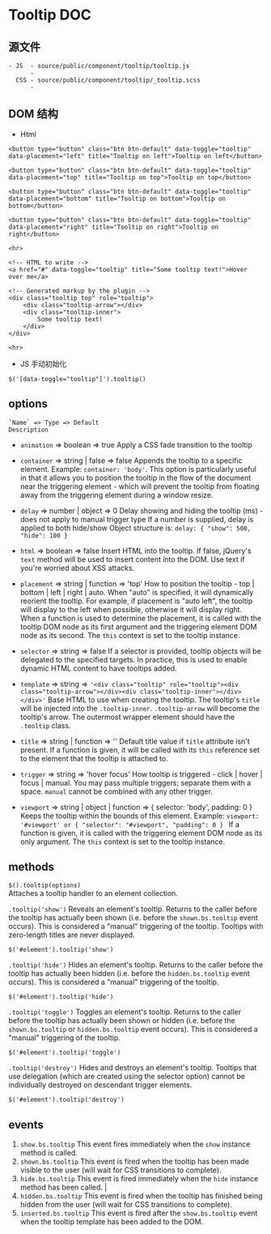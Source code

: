 # Tooltip DOC


## 源文件

```
- JS  - source/public/component/tooltip/tooltip.js
      -
  CSS - source/public/component/tooltip/_tooltip.scss
      -
```


## DOM 结构


* Html

```
<button type="button" class="btn btn-default" data-toggle="tooltip" data-placement="left" title="Tooltip on left">Tooltip on left</button>

<button type="button" class="btn btn-default" data-toggle="tooltip" data-placement="top" title="Tooltip on top">Tooltip on top</button>

<button type="button" class="btn btn-default" data-toggle="tooltip" data-placement="bottom" title="Tooltip on bottom">Tooltip on bottom</button>

<button type="button" class="btn btn-default" data-toggle="tooltip" data-placement="right" title="Tooltip on right">Tooltip on right</button>

<hr>

<!-- HTML to write -->
<a href="#" data-toggle="tooltip" title="Some tooltip text!">Hover over me</a>

<!-- Generated markup by the plugin -->
<div class="tooltip top" role="tooltip">
    <div class="tooltip-arrow"></div>
    <div class="tooltip-inner">
        Some tooltip text!
    </div>
</div>

<hr>
```



* JS 手动初始化
```
$('[data-toggle="tooltip"]').tooltip()
```


## options
```
`Name` => Type => Default
Description
```

* `animation` => boolean => true
 Apply a CSS fade transition to the tooltip

* `container` => string | false =>	false
Appends the tooltip to a specific element. Example: `container: 'body'`. This option is particularly useful in that it allows you to position the tooltip in the flow of the document near the triggering element - which will prevent the tooltip from floating away from the triggering element during a window resize.

* `delay` => number | object	 => 0
Delay showing and hiding the tooltip (ms) - does not apply to manual trigger type
If a number is supplied, delay is applied to both hide/show
Object structure is: `delay: { "show": 500, "hide": 100 }`

* `html` => boolean	=> false
Insert HTML into the tooltip. If false, jQuery's `text` method will be used to insert content into the DOM. Use text if you're worried about XSS attacks.

* `placement` => string | function => 'top'
How to position the tooltip - top | bottom | left | right | auto.
When "auto" is specified, it will dynamically reorient the tooltip. For example, if placement is "auto left", the tooltip will display to the left when possible, otherwise it will display right.
When a function is used to determine the placement, it is called with the tooltip DOM node as its first argument and the triggering element DOM node as its second. The `this` context is set to the tooltip instance.

* `selector` => string =>	false
If a selector is provided, tooltip objects will be delegated to the specified targets. In practice, this is used to enable dynamic HTML content to have tooltips added.

* `template` => string	=> `'<div class="tooltip" role="tooltip"><div class="tooltip-arrow"></div><div class="tooltip-inner"></div></div>'`
Base HTML to use when creating the tooltip.
The tooltip's `title` will be injected into the `.tooltip-inner`.
`.tooltip-arrow` will become the tooltip's arrow.
The outermost wrapper element should have the `.tooltip` class.

* `title` => 	string | function	=> ''
Default title value if `title` attribute isn't present.
If a function is given, it will be called with its `this` reference set to the element that the tooltip is attached to.

* `trigger` =>  string	=>  'hover focus'
How tooltip is triggered - click | hover | focus | manual. You may pass multiple triggers; separate them with a space. `manual` cannot be combined with any other trigger.

* `viewport` =>	string | object | function	 => { selector: 'body', padding: 0 }
Keeps the tooltip within the bounds of this element. Example: `viewport: '#viewport' or { "selector": "#viewport", "padding": 0 } `
If a function is given, it is called with the triggering element DOM node as its only argument. The `this` context is set to the tooltip instance.



## methods

`$().tooltip(options)`  
Attaches a tooltip handler to an element collection.

`.tooltip('show')`
Reveals an element's tooltip. Returns to the caller before the tooltip has actually been shown (i.e. before the `shown.bs.tooltip` event occurs). This is considered a "manual" triggering of the tooltip. Tooltips with zero-length titles are never displayed.
```
$('#element').tooltip('show')
```

`.tooltip('hide')`
Hides an element's tooltip. Returns to the caller before the tooltip has actually been hidden (i.e. before the `hidden.bs.tooltip` event occurs). This is considered a "manual" triggering of the tooltip.
```
$('#element').tooltip('hide')
```

`.tooltip('toggle')`
Toggles an element's tooltip. Returns to the caller before the tooltip has actually been shown or hidden (i.e. before the `shown.bs.tooltip` or `hidden.bs.tooltip` event occurs). This is considered a "manual" triggering of the tooltip.
```
$('#element').tooltip('toggle')
```

`.tooltip('destroy')`
Hides and destroys an element's tooltip. Tooltips that use delegation (which are created using the selector option) cannot be individually destroyed on descendant trigger elements.
```
$('#element').tooltip('destroy')
```

## events

1. `show.bs.tooltip`
This event fires immediately when the `show` instance method is called.
2.  `shown.bs.tooltip`
This event is fired when the tooltip has been made visible to the user (will wait for CSS transitions to complete).
3.  `hide.bs.tooltip`
This event is fired immediately when the `hide` instance method has been called. |
4.  `hidden.bs.tooltip`
This event is fired when the tooltip has finished being hidden from the user (will wait for CSS transitions to complete).
5.  `inserted.bs.tooltip`
This event is fired after the `show.bs.tooltip` event when the tooltip template has been added to the DOM.
